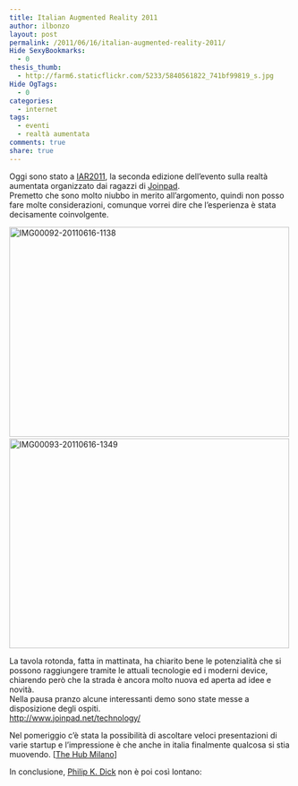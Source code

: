 ```yaml
---
title: Italian Augmented Reality 2011
author: ilbonzo
layout: post
permalink: /2011/06/16/italian-augmented-reality-2011/
Hide SexyBookmarks:
  - 0
thesis_thumb:
  - http://farm6.staticflickr.com/5233/5840561822_741bf99819_s.jpg
Hide OgTags:
  - 0
categories:
  - internet
tags:
  - eventi
  - realtà aumentata
comments: true
share: true
---
```

Oggi sono stato a [IAR2011][1], la seconda edizione dell&#8217;evento sulla realtà aumentata organizzato dai ragazzi di [Joinpad][2].  
Premetto che sono molto niubbo in merito all&#8217;argomento, quindi non posso fare molte considerazioni, comunque vorrei dire che l&#8217;esperienza è stata decisamente coinvolgente.



[<img src="http://farm6.static.flickr.com/5233/5840561822_741bf99819.jpg" width="500" height="375" alt="IMG00092-20110616-1138" />][3]&nbsp;[<img src="http://farm4.static.flickr.com/3048/5840004771_3909ccf1e3.jpg" width="500" height="375" alt="IMG00093-20110616-1349" />][4]

La tavola rotonda, fatta in mattinata, ha chiarito bene le potenzialità che si possono raggiungere tramite le attuali tecnologie ed i moderni device, chiarendo però che la strada è ancora molto nuova ed aperta ad idee e novità.  
Nella pausa pranzo alcune interessanti demo sono state messe a disposizione degli ospiti.  
<http://www.joinpad.net/technology/>

Nel pomeriggio c&#8217;è stata la possibilità di ascoltare veloci presentazioni di varie startup e l&#8217;impressione è che anche in italia finalmente qualcosa si stia muovendo. [[The Hub Milano][5]]

In conclusione, [Philip K. Dick][6] non è poi così lontano:  


<div class='kindleWidget kindleLight' >

</div>



 [1]: http://www.italianaugmentedreality.com "italianaugmentedreality"
 [2]: http://www.joinpad.net/
 [3]: http://www.flickr.com/photos/ilbonzo/5840561822/ "IMG00092-20110616-1138 di Matteo 'bonzo' Magni, su Flickr"
 [4]: http://www.flickr.com/photos/ilbonzo/5840004771/ "IMG00093-20110616-1349 di Matteo 'bonzo' Magni, su Flickr"
 [5]: http://hubmilan.com/
 [6]: http://it.wikipedia.org/wiki/Minority_Report
